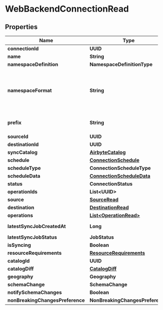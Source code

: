 

# WebBackendConnectionRead


## Properties

| Name | Type | Description | Notes |
|------------ | ------------- | ------------- | -------------|
|**connectionId** | **UUID** |  |  |
|**name** | **String** |  |  |
|**namespaceDefinition** | **NamespaceDefinitionType** |  |  [optional] |
|**namespaceFormat** | **String** | Used when namespaceDefinition is &#39;customformat&#39;. If blank then behaves like namespaceDefinition &#x3D; &#39;destination&#39;. If \&quot;${SOURCE_NAMESPACE}\&quot; then behaves like namespaceDefinition &#x3D; &#39;source&#39;. |  [optional] |
|**prefix** | **String** | Prefix that will be prepended to the name of each stream when it is written to the destination. |  [optional] |
|**sourceId** | **UUID** |  |  |
|**destinationId** | **UUID** |  |  |
|**syncCatalog** | [**AirbyteCatalog**](AirbyteCatalog.md) |  |  |
|**schedule** | [**ConnectionSchedule**](ConnectionSchedule.md) |  |  [optional] |
|**scheduleType** | **ConnectionScheduleType** |  |  [optional] |
|**scheduleData** | [**ConnectionScheduleData**](ConnectionScheduleData.md) |  |  [optional] |
|**status** | **ConnectionStatus** |  |  |
|**operationIds** | **List&lt;UUID&gt;** |  |  [optional] |
|**source** | [**SourceRead**](SourceRead.md) |  |  |
|**destination** | [**DestinationRead**](DestinationRead.md) |  |  |
|**operations** | [**List&lt;OperationRead&gt;**](OperationRead.md) |  |  [optional] |
|**latestSyncJobCreatedAt** | **Long** | epoch time of the latest sync job. null if no sync job has taken place. |  [optional] |
|**latestSyncJobStatus** | **JobStatus** |  |  [optional] |
|**isSyncing** | **Boolean** |  |  |
|**resourceRequirements** | [**ResourceRequirements**](ResourceRequirements.md) |  |  [optional] |
|**catalogId** | **UUID** |  |  [optional] |
|**catalogDiff** | [**CatalogDiff**](CatalogDiff.md) |  |  [optional] |
|**geography** | **Geography** |  |  [optional] |
|**schemaChange** | **SchemaChange** |  |  |
|**notifySchemaChanges** | **Boolean** |  |  |
|**nonBreakingChangesPreference** | **NonBreakingChangesPreference** |  |  |



